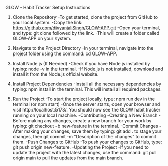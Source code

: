GLOW - Habit Tracker
Setup Instructions
1. Clone the Repository
-To get started, clone the project from GitHub to your local system.
-Copy the link: https://github.com/divyanjaliSingh/GLOW-APP.git
-Open your terminal, and type: git clone followed by the link.
-This will create a folder called GLOW-APP on your system.

2. Navigate to the Project Directory
-In your terminal, navigate into the project folder using the command: cd GLOW-APP.

3. Install Node.js (If Needed)
-Check if you have Node.js installed by typing: node -v in the terminal.
-If Node.js is not installed, download and install it from the Node.js official website.

4. Install Project Dependencies
-Install all the necessary dependencies by typing: npm install in the terminal. This will install all required packages.

5. Run the Project
-To start the project locally, type: npm run dev in the terminal (or npm start)
-Once the server starts, open your browser and visit http://localhost:5173/. You should now see the GLOW habit tracker running on your local machine.
-Contributing
-Creating a New Branch
-Before making any changes, create a new branch for your work by typing: git checkout -b new-feature in the terminal.
-Commit Changes
-After making your changes, save them by typing: git add . to stage your changes, then git commit -m "Description of the changes" to commit them.
-Push Changes to GitHub
-To push your changes to GitHub, type: git push origin new-feature.
-Updating the Project
-If you need to update the project with the latest changes, use the command: git pull origin main to pull the updates from the main branch.
